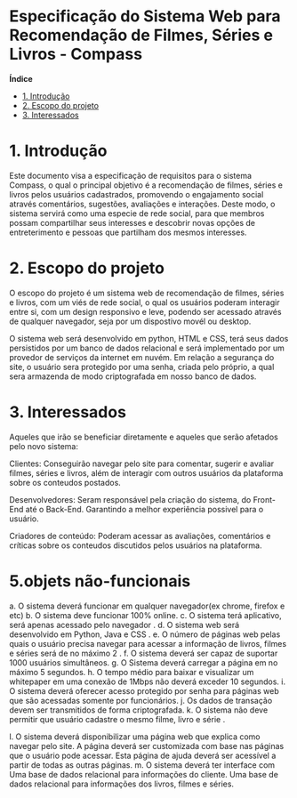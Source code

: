 # Especificação do Sistema Web para Recomendação de Filmes, Séries e Livros - Compass


**Índice**

- [1. Introdução](#1-introdução)
- [2. Escopo do projeto](#3-escopo-do-projeto)
- [3. Interessados](#4-interessados)

# 1. Introdução
Este documento visa a especificação de requisitos para o sistema Compass, o qual o principal objetivo é a recomendação 
de filmes, séries e livros pelos usuários cadastrados, promovendo o engajamento social através comentários, sugestões, 
avaliações e interações. Deste modo, o sistema servirá como uma especie de rede social, para que membros possam 
compartilhar seus interesses e descobrir novas opções de entreterimento e pessoas que partilham dos mesmos interesses. 

# 2. Escopo do projeto
O escopo do projeto é um sistema web de recomendação de filmes, séries e livros, com um viés de rede social, o qual os 
usuários poderam interagir entre si, com um design responsivo e leve, podendo ser acessado através de qualquer navegador,
seja por um dispostivo movél ou desktop. 

O sistema web será desenvolvido em python, HTML e CSS, terá seus dados persistidos por um banco de dados relacional e será implementado por um provedor de serviços da internet em nuvém. Em relação a segurança do site, o usuário sera protegido por uma senha, criada pelo próprio, a qual sera armazenda de modo criptografada em nosso banco de dados. 

# 3. Interessados
Aqueles que irão se beneficiar diretamente e aqueles que serão afetados pelo novo sistema:

Clientes: Conseguirão navegar pelo site para comentar, sugerir e avaliar filmes, séries e livros, além de interagir com
outros usuários da plataforma sobre os conteudos postados. 

Desenvolvedores: Seram responsável pela criação do sistema, do Front-End até o Back-End. Garantindo a melhor experiência possivel para o usuário. 

Criadores de conteúdo: Poderam acessar as avaliações, comentários e críticas sobre os conteudos discutidos pelos usuários na plataforma. 

#  5.objets não-funcionais 
a. O sistema deverá funcionar em qualquer navegador(ex chrome, firefox e etc) 
b. O sistema deve funcionar 100% online. 
c. O sistema terá aplicativo, será apenas acessado pelo navegador  .
d. O sistema web será desenvolvido em Python, Java e CSS .
e. O número de páginas web pelas quais o usuário precisa navegar para acessar a informação de livros, filmes e séries será de no máximo 2 .
f. O sistema deverá ser capaz de suportar 1000 usuários simultâneos.
g. O Sistema deverá carregar a página em no máximo 5  segundos.
h. O tempo médio para baixar e visualizar um whitepaper em uma conexão de 1Mbps não deverá exceder 10 segundos.
i. O sistema deverá oferecer acesso protegido por senha para páginas web que são acessadas somente por funcionários.
j. Os dados de transação devem ser transmitidos de forma criptografada.
k. O sistema não deve permitir que usuário cadastre o mesmo filme, livro e série .
 
l. O sistema deverá disponibilizar uma página web que explica como navegar pelo site. A página deverá ser customizada com base nas páginas que o usuário pode acessar. Esta página de ajuda deverá ser acessível a partir de todas as outras páginas.
m. O sistema deverá ter interface com
Uma base de dados relacional para informações do cliente.
Uma base de dados relacional para informações dos livros, filmes e séries.





